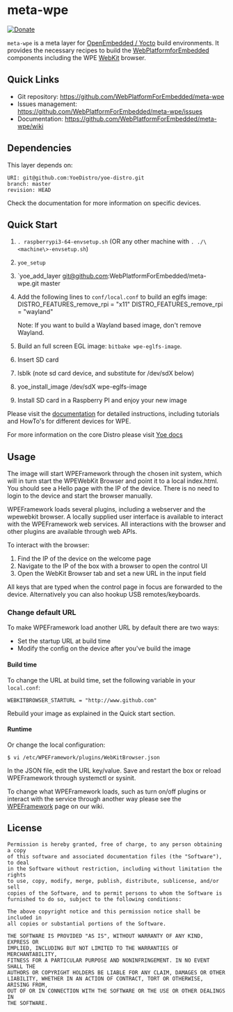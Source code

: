 # meta-wpe

[![Donate](https://img.shields.io/badge/Donate-PayPal-green.svg)](https://www.paypal.com/cgi-bin/webscr?cmd=_s-xclick&hosted_button_id=55UJZHTXW8VTE)

`meta-wpe` is a meta layer for [OpenEmbedded / Yocto](https://www.yoctoproject.org/) build environments.
It provides the necessary recipes to build the [WebPlatformforEmbedded](https://wpewebkit.org/) components including the WPE [WebKit](https://webkit.org/) browser.

## Quick Links

* Git repository: <https://github.com/WebPlatformForEmbedded/meta-wpe>
* Issues management: <https://github.com/WebPlatformForEmbedded/meta-wpe/issues>
* Documentation: <https://github.com/WebPlatformForEmbedded/meta-wpe/wiki>

## Dependencies

This layer depends on:

    URI: git@github.com:YoeDistro/yoe-distro.git
    branch: master
    revision: HEAD

Check the documentation for more information on specific devices.

## Quick Start

1. `. raspberrypi3-64-envsetup.sh` (OR any other machine with `. ./\<machine\>-envsetup.sh`)
2. `yoe_setup`
3. `yoe_add_layer git@github.com:WebPlatformForEmbedded/meta-wpe.git master
4. Add the following lines to `conf/local.conf` to build an eglfs image:
    DISTRO_FEATURES_remove_rpi = "x11"
    DISTRO_FEATURES_remove_rpi = "wayland"

    Note: If you want to build a Wayland based image, don't remove Wayland.
5. Build an full screen EGL image: `bitbake wpe-eglfs-image`.
6. Insert SD card
7. lsblk (note sd card device, and substitute for /dev/sdX below)
8. yoe_install_image /dev/sdX wpe-eglfs-image
9. Install SD card in a Raspberry PI and enjoy your new image

Please visit the [documentation](https://github.com/WebPlatformForEmbedded/meta-wpe/wiki) for detailed instructions, including tutorials and HowTo's for different devices for WPE.

For more information on the core Distro please visit [Yoe docs](https://github.com/YoeDistro/yoe-distro/blob/master/docs/README.md)

## Usage

The image will start WPEFramework through the chosen init system, which will in turn start the WPEWebKit Browser and point it to a local index.html. You should see a Hello page with the IP of the device. There is no need to login to the device and start the browser manually.

WPEFramework loads several plugins, including a webserver and the wpewebkit browser. A locally supplied user interface is available to interact with the WPEFramework web services. All interactions with the browser and other plugins are available through web APIs. 

To interact with the browser:

1. Find the IP of the device on the welcome page
2. Navigate to the IP of the box with a browser to open the control UI
3. Open the WebKit Browser tab and set a new URL in the input field

All keys that are typed when the control page in focus are forwarded to the device. Alternatively you can also hookup USB remotes/keyboards.

### Change default URL

To make WPEFramework load another URL by default there are two ways:

* Set the startup URL at build time
* Modify the config on the device after you've build the image

#### Build time

To change the URL at build time, set the following variable in your `local.conf`:

```
WEBKITBROWSER_STARTURL = "http://www.github.com"
```

Rebuild your image as explained in the Quick start section. 


#### Runtime

Or change the local configuration:

```
$ vi /etc/WPEFramework/plugins/WebKitBrowser.json
```

In the JSON file, edit the URL key/value. Save and restart the box or reload WPEFramework through systemctl or sysinit.

To change what WPEFramework loads, such as turn on/off plugins or interact with the service through another way please see the [WPEFramework](https://github.com/WebPlatformForEmbedded/meta-wpe/wiki/WPEFramework) page on our wiki.

## License

    Permission is hereby granted, free of charge, to any person obtaining a copy 
    of this software and associated documentation files (the "Software"), to deal 
    in the Software without restriction, including without limitation the rights 
    to use, copy, modify, merge, publish, distribute, sublicense, and/or sell 
    copies of the Software, and to permit persons to whom the Software is 
    furnished to do so, subject to the following conditions:
    
    The above copyright notice and this permission notice shall be included in 
    all copies or substantial portions of the Software.
    
    THE SOFTWARE IS PROVIDED "AS IS", WITHOUT WARRANTY OF ANY KIND, EXPRESS OR 
    IMPLIED, INCLUDING BUT NOT LIMITED TO THE WARRANTIES OF MERCHANTABILITY, 
    FITNESS FOR A PARTICULAR PURPOSE AND NONINFRINGEMENT. IN NO EVENT SHALL THE 
    AUTHORS OR COPYRIGHT HOLDERS BE LIABLE FOR ANY CLAIM, DAMAGES OR OTHER 
    LIABILITY, WHETHER IN AN ACTION OF CONTRACT, TORT OR OTHERWISE, ARISING FROM, 
    OUT OF OR IN CONNECTION WITH THE SOFTWARE OR THE USE OR OTHER DEALINGS IN 
    THE SOFTWARE.
